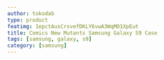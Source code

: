 ```yaml
---
author: tokodab
type: product
featimg: 1epctAusCrsvefDKLY6vwA3WqMO1XpEut
title: Comics New Mutants Samsung Galaxy S9 Case
tags: [samsung, galaxy, s9]
category: [samsung]
---
```


